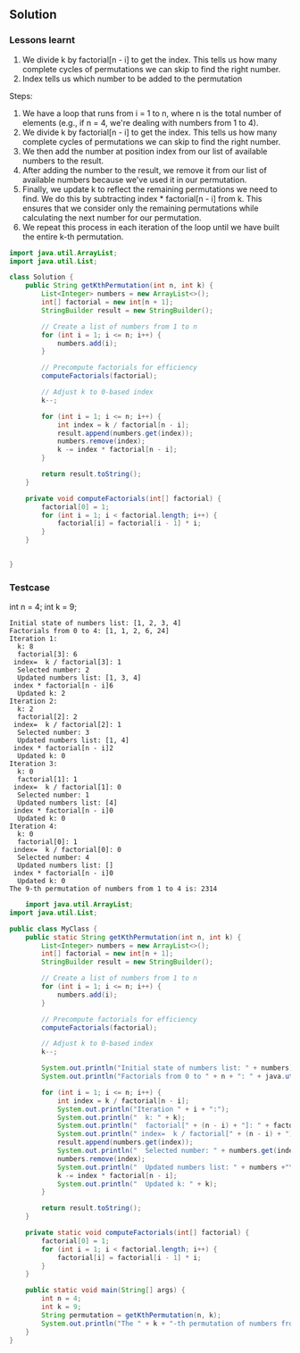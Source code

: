 ## Solution

### Lessons learnt

1. We divide k by factorial[n - i] to get the index. This tells us how many complete cycles of permutations we can skip to find the right number.
2. Index tells us which number to be added to the permutation

Steps:

1. We have a loop that runs from i = 1 to n, where n is the total number of elements (e.g., if n = 4, we're dealing with numbers from 1 to 4).
2. We divide k by factorial[n - i] to get the index. This tells us how many complete cycles of permutations we can skip to find the right number.
3. We then add the number at position index from our list of available numbers to the result.
4. After adding the number to the result, we remove it from our list of available numbers because we've used it in our permutation.
5. Finally, we update k to reflect the remaining permutations we need to find. We do this by subtracting index * factorial[n - i] from k. This ensures that we consider only the remaining permutations while calculating the next number for our permutation.
6. We repeat this process in each iteration of the loop until we have built the entire k-th permutation.




``` java
import java.util.ArrayList;
import java.util.List;

class Solution {
    public String getKthPermutation(int n, int k) {
        List<Integer> numbers = new ArrayList<>();
        int[] factorial = new int[n + 1];
        StringBuilder result = new StringBuilder();

        // Create a list of numbers from 1 to n
        for (int i = 1; i <= n; i++) {
            numbers.add(i);
        }

        // Precompute factorials for efficiency
        computeFactorials(factorial);

        // Adjust k to 0-based index
        k--;

        for (int i = 1; i <= n; i++) {
            int index = k / factorial[n - i];
            result.append(numbers.get(index));
            numbers.remove(index);
            k -= index * factorial[n - i];
        }

        return result.toString();
    }

    private void computeFactorials(int[] factorial) {
        factorial[0] = 1;
        for (int i = 1; i < factorial.length; i++) {
            factorial[i] = factorial[i - 1] * i;
        }
    }

    
}

```

### Testcase
int n = 4;  int k = 9;
```
Initial state of numbers list: [1, 2, 3, 4]
Factorials from 0 to 4: [1, 1, 2, 6, 24]
Iteration 1:
  k: 8
  factorial[3]: 6
 index=  k / factorial[3]: 1
  Selected number: 2
  Updated numbers list: [1, 3, 4]
 index * factorial[n - i]6
  Updated k: 2
Iteration 2:
  k: 2
  factorial[2]: 2
 index=  k / factorial[2]: 1
  Selected number: 3
  Updated numbers list: [1, 4]
 index * factorial[n - i]2
  Updated k: 0
Iteration 3:
  k: 0
  factorial[1]: 1
 index=  k / factorial[1]: 0
  Selected number: 1
  Updated numbers list: [4]
 index * factorial[n - i]0
  Updated k: 0
Iteration 4:
  k: 0
  factorial[0]: 1
 index=  k / factorial[0]: 0
  Selected number: 4
  Updated numbers list: []
 index * factorial[n - i]0
  Updated k: 0
The 9-th permutation of numbers from 1 to 4 is: 2314

```


``` java
    import java.util.ArrayList;
import java.util.List;

public class MyClass {
    public static String getKthPermutation(int n, int k) {
        List<Integer> numbers = new ArrayList<>();
        int[] factorial = new int[n + 1];
        StringBuilder result = new StringBuilder();

        // Create a list of numbers from 1 to n
        for (int i = 1; i <= n; i++) {
            numbers.add(i);
        }

        // Precompute factorials for efficiency
        computeFactorials(factorial);

        // Adjust k to 0-based index
        k--;

        System.out.println("Initial state of numbers list: " + numbers); // Print initial state of numbers list
        System.out.println("Factorials from 0 to " + n + ": " + java.util.Arrays.toString(factorial)); // Print all precomputed factorials

        for (int i = 1; i <= n; i++) {
            int index = k / factorial[n - i];
            System.out.println("Iteration " + i + ":");
            System.out.println("  k: " + k);
            System.out.println("  factorial[" + (n - i) + "]: " + factorial[n - i]);
            System.out.println(" index=  k / factorial[" + (n - i) + "]: " + index); // Print how many complete cycles are skipped
            result.append(numbers.get(index));
            System.out.println("  Selected number: " + numbers.get(index)); // Print selected number
            numbers.remove(index);
            System.out.println("  Updated numbers list: " + numbers +"\n index * factorial[n - i]"+(index * factorial[n - i])); // Print updated numbers list
            k -= index * factorial[n - i];
            System.out.println("  Updated k: " + k);
        }

        return result.toString();
    }

    private static void computeFactorials(int[] factorial) {
        factorial[0] = 1;
        for (int i = 1; i < factorial.length; i++) {
            factorial[i] = factorial[i - 1] * i;
        }
    }

    public static void main(String[] args) {
        int n = 4;
        int k = 9;
        String permutation = getKthPermutation(n, k);
        System.out.println("The " + k + "-th permutation of numbers from 1 to " + n + " is: " + permutation);
    }
}

```
